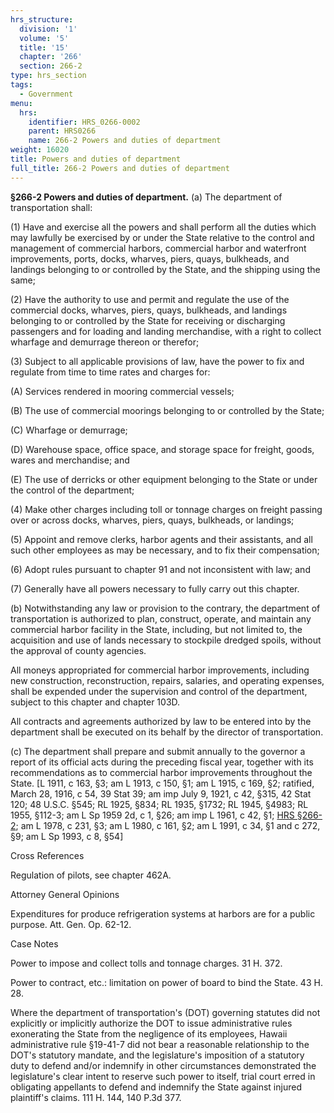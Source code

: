 ```yaml
---
hrs_structure:
  division: '1'
  volume: '5'
  title: '15'
  chapter: '266'
  section: 266-2
type: hrs_section
tags:
  - Government
menu:
  hrs:
    identifier: HRS_0266-0002
    parent: HRS0266
    name: 266-2 Powers and duties of department
weight: 16020
title: Powers and duties of department
full_title: 266-2 Powers and duties of department
---
```

**§266-2 Powers and duties of department.** (a) The department of transportation shall:

(1) Have and exercise all the powers and shall perform all the duties which may lawfully be exercised by or under the State relative to the control and management of commercial harbors, commercial harbor and waterfront improvements, ports, docks, wharves, piers, quays, bulkheads, and landings belonging to or controlled by the State, and the shipping using the same;

(2) Have the authority to use and permit and regulate the use of the commercial docks, wharves, piers, quays, bulkheads, and landings belonging to or controlled by the State for receiving or discharging passengers and for loading and landing merchandise, with a right to collect wharfage and demurrage thereon or therefor;

(3) Subject to all applicable provisions of law, have the power to fix and regulate from time to time rates and charges for:

(A) Services rendered in mooring commercial vessels;

(B) The use of commercial moorings belonging to or controlled by the State;

(C) Wharfage or demurrage;

(D) Warehouse space, office space, and storage space for freight, goods, wares and merchandise; and

(E) The use of derricks or other equipment belonging to the State or under the control of the department;

(4) Make other charges including toll or tonnage charges on freight passing over or across docks, wharves, piers, quays, bulkheads, or landings;

(5) Appoint and remove clerks, harbor agents and their assistants, and all such other employees as may be necessary, and to fix their compensation;

(6) Adopt rules pursuant to chapter 91 and not inconsistent with law; and

(7) Generally have all powers necessary to fully carry out this chapter.

(b) Notwithstanding any law or provision to the contrary, the department of transportation is authorized to plan, construct, operate, and maintain any commercial harbor facility in the State, including, but not limited to, the acquisition and use of lands necessary to stockpile dredged spoils, without the approval of county agencies.

All moneys appropriated for commercial harbor improvements, including new construction, reconstruction, repairs, salaries, and operating expenses, shall be expended under the supervision and control of the department, subject to this chapter and chapter 103D.

All contracts and agreements authorized by law to be entered into by the department shall be executed on its behalf by the director of transportation.

(c) The department shall prepare and submit annually to the governor a report of its official acts during the preceding fiscal year, together with its recommendations as to commercial harbor improvements throughout the State. [L 1911, c 163, §3; am L 1913, c 150, §1; am L 1915, c 169, §2; ratified, March 28, 1916, c 54, 39 Stat 39; am imp July 9, 1921, c 42, §315, 42 Stat 120; 48 U.S.C. §545; RL 1925, §834; RL 1935, §1732; RL 1945, §4983; RL 1955, §112-3; am L Sp 1959 2d, c 1, §26; am imp L 1961, c 42, §1; [HRS §266-2](/title-15/chapter-266/section-266-2/); am L 1978, c 231, §3; am L 1980, c 161, §2; am L 1991, c 34, §1 and c 272, §9; am L Sp 1993, c 8, §54]

Cross References

Regulation of pilots, see chapter 462A.

Attorney General Opinions

Expenditures for produce refrigeration systems at harbors are for a public purpose. Att. Gen. Op. 62-12.

Case Notes

Power to impose and collect tolls and tonnage charges. 31 H. 372.

Power to contract, etc.: limitation on power of board to bind the State. 43 H. 28.

Where the department of transportation's (DOT) governing statutes did not explicitly or implicitly authorize the DOT to issue administrative rules exonerating the State from the negligence of its employees, Hawaii administrative rule §19-41-7 did not bear a reasonable relationship to the DOT's statutory mandate, and the legislature's imposition of a statutory duty to defend and/or indemnify in other circumstances demonstrated the legislature's clear intent to reserve such power to itself, trial court erred in obligating appellants to defend and indemnify the State against injured plaintiff's claims. 111 H. 144, 140 P.3d 377.